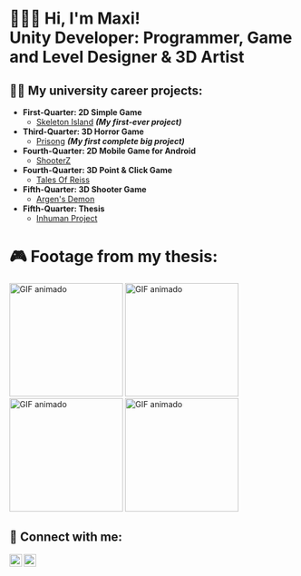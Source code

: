 <h1>🙋🏻‍♂️ Hi, I'm Maxi! <br/><a>Unity Developer:</a> <a>Programmer, Game and Level Designer & 3D Artist</a>

<h2>👨‍💻 My university career projects:</h2>

- <b>First-Quarter: 2D Simple Game</b>
  - [Skeleton Island](https://github.com/maxicollavo/skeletonisland/tree/main) <b><i>(My first-ever project)</b></i>
- <b>Third-Quarter: 3D Horror Game</b>
  - [Prisong](https://github.com/maxicollavo/unity-prisong) <b><i>(My first complete big project)</b></i>
- <b>Fourth-Quarter: 2D Mobile Game for Android</b>
  - [ShooterZ](https://github.com/maxicollavo/ShooterZ)
- <b>Fourth-Quarter: 3D Point & Click Game</b>
  - [Tales Of Reiss](https://github.com/maxicollavo/TalesOfReiss)
- <b>Fifth-Quarter: 3D Shooter Game</b>
  - [Argen's Demon](https://github.com/maxicollavo/chef/)
- <b>Fifth-Quarter: Thesis</b>
  - [Inhuman Project](https://github.com/maxicollavo/InhumanThesis)

<h1>🎮 Footage from my thesis:</h1>

<img src="https://media1.giphy.com/media/v1.Y2lkPTc5MGI3NjExcGNhZ3Rlazk3aXBhYzc4aWdqdzQ1MXR5MzBmcTV5dnRob3cxNnhuYyZlcD12MV9pbnRlcm5hbF9naWZfYnlfaWQmY3Q9Zw/MeSigT9aLZH607f3JP/giphy.gif" alt="GIF animado" width="200px"> <img src="https://media3.giphy.com/media/v1.Y2lkPTc5MGI3NjExanV0M2Zjbjlic2ZocWJjMDJwbmw1ajBkaWpjaXV1ZDRyMDU5aWI4ciZlcD12MV9pbnRlcm5hbF9naWZfYnlfaWQmY3Q9Zw/nORScGGOzhbjbRHqr6/giphy.gif" alt="GIF animado" width="200px"> <img src="https://media0.giphy.com/media/v1.Y2lkPTc5MGI3NjExbjBieDkxYXhxejV6aXB3Ym5wNW9pbXNnZjhlamUwcmdodTMxajlqaSZlcD12MV9pbnRlcm5hbF9naWZfYnlfaWQmY3Q9Zw/PaSwThM4jEPDxU23VW/giphy.gif" alt="GIF animado" width="200px"> <img src="https://media3.giphy.com/media/v1.Y2lkPTc5MGI3NjExbGZtNmg4MnR2cWhyNnh1eG52YjMzdHY5c3dmb3Q4OTFibGlhMmNlNSZlcD12MV9pbnRlcm5hbF9naWZfYnlfaWQmY3Q9Zw/72QBACs3nMf1DITgRV/giphy.gif" alt="GIF animado" width="200px">

<h2> 🤳 Connect with me:</h2>

[<img align="left" alt="MaxiCollavo | LinkedIn" width="22px" src="https://cdn.jsdelivr.net/npm/simple-icons@v3/icons/linkedin.svg" />][linkedin]
[<img align="left" alt="MaxiCollavo | Instagram" width="22px" src="https://cdn.jsdelivr.net/npm/simple-icons@v3/icons/instagram.svg" />][instagram]

[instagram]: https://www.instagram.com/maxicollavo
[linkedin]: https://www.linkedin.com/in/maximilianocollavo/
